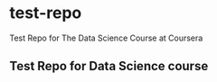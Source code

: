 # test-repo
Test Repo for The Data Science Course at Coursera 
## Test Repo for Data Science course
